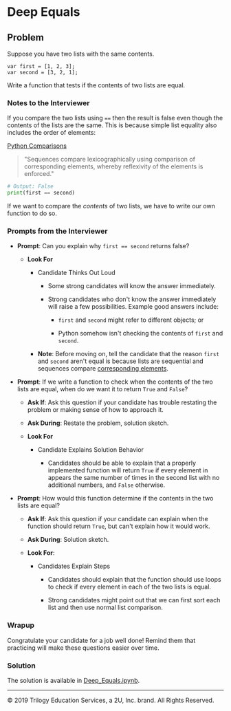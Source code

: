 # Deep Equals

## Problem

Suppose you have two lists with the same contents.

```
var first = [1, 2, 3];
var second = [3, 2, 1];
```

Write a function that tests if the contents of two lists are equal.

### Notes to the Interviewer

If you compare the two lists using `==` then the result is false even though the contents of the lists are the same. This is because simple list equality also includes the order of elements:

[Python Comparisons](https://docs.python.org/3/reference/expressions.html#comparisons)
> "Sequences compare lexicographically using comparison of corresponding elements, whereby reflexivity of the elements is enforced."

```python
# Output: False
print(first == second)
```

If we want to compare the _contents_ of two lists, we have to write our own function to do so.

### Prompts from the Interviewer

* **Prompt**: Can you explain why `first == second` returns false?

  * **Look For**

    * Candidate Thinks Out Loud

      * Some strong candidates will know the answer immediately.

      * Strong candidates who don't know the answer immediately will raise a few possibilities. Example good answers include:

        * `first` and `second` might refer to different objects; or

        * Python somehow isn't checking the contents of `first` and `second`.

    * **Note**: Before moving on, tell the candidate that the reason `first` and `second` aren't equal is because lists are sequential and sequences compare [corresponding elements](https://docs.python.org/3/reference/expressions.html#comparisons).

* **Prompt**: If we write a function to check when the contents of the two lists are equal, when do we want it to return `True` and `False`?

  * **Ask If**: Ask this question if your candidate has trouble restating the problem or making sense of how to approach it.

  * **Ask During**: Restate the problem, solution sketch.

  * **Look For**

    * Candidate Explains Solution Behavior

      * Candidates should be able to explain that a properly implemented function will return `True` if every element in appears the same number of times in the second list with no additional numbers, and `False` otherwise.

* **Prompt**: How would this function determine if the contents in the two lists are equal?

  * **Ask If**: Ask this question if your candidate can explain when the function should return `True`, but can't explain how it would work.

  * **Ask During**: Solution sketch.

  * **Look For**:

    * Candidates Explain Steps

      * Candidates should explain that the function should use loops to check if every element in each of the two lists is equal.

      * Strong candidates might point out that we can first sort each list and then use normal list comparison.

### Wrapup

Congratulate your candidate for a job well done! Remind them that practicing will make these questions easier over time.

### Solution

The solution is available in [Deep_Equals.ipynb](Solved/Deep_Equals.ipynb).



------

© 2019 Trilogy Education Services, a 2U, Inc. brand. All Rights Reserved.

